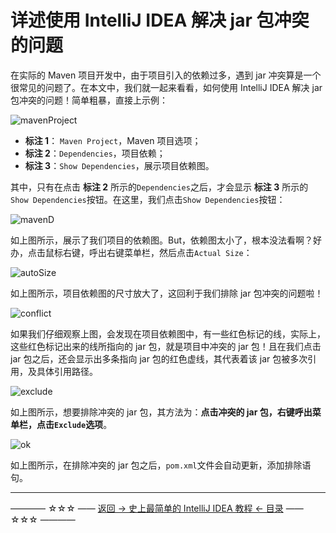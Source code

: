 # 详述使用 IntelliJ IDEA 解决 jar 包冲突的问题

在实际的 Maven 项目开发中，由于项目引入的依赖过多，遇到 jar 冲突算是一个很常见的问题了。在本文中，我们就一起来看看，如何使用 IntelliJ IDEA 解决 jar 包冲突的问题！简单粗暴，直接上示例：

![mavenProject](https://img-blog.csdn.net/2018033009572529)

- **标注 1**： `Maven Project`，Maven 项目选项；
- **标注 2**：`Dependencies`，项目依赖；
- **标注 3**：`Show Dependencies`，展示项目依赖图。

其中，只有在点击 **标注 2** 所示的`Dependencies`之后，才会显示 **标注 3** 所示的`Show Dependencies`按钮。在这里，我们点击`Show Dependencies`按钮：

![mavenD](https://img-blog.csdn.net/20180330095755380)

如上图所示，展示了我们项目的依赖图。But，依赖图太小了，根本没法看啊？好办，点击鼠标右键，呼出右键菜单栏，然后点击`Actual Size`：

![autoSize](https://img-blog.csdn.net/20180330095825879)

如上图所示，项目依赖图的尺寸放大了，这回利于我们排除 jar 包冲突的问题啦！

![conflict](https://img-blog.csdn.net/20180330095848878)

如果我们仔细观察上图，会发现在项目依赖图中，有一些红色标记的线，实际上，这些红色标记出来的线所指向的 jar 包，就是项目中冲突的 jar 包！且在我们点击 jar 包之后，还会显示出多条指向 jar 包的红色虚线，其代表着该 jar 包被多次引用，及具体引用路径。

![exclude](https://img-blog.csdn.net/20180330095906451)

如上图所示，想要排除冲突的 jar 包，其方法为：**点击冲突的 jar 包，右键呼出菜单栏，点击`Exclude`选项**。

![ok](https://img-blog.csdn.net/20180330095932575)

如上图所示，在排除冲突的 jar 包之后，`pom.xml`文件会自动更新，添加排除语句。



----------
———— ☆☆☆ —— [返回 -> 史上最简单的 IntelliJ IDEA 教程 <- 目录](https://github.com/guobinhit/intellij-idea-tutorial/blob/master/README.md) —— ☆☆☆ ————
